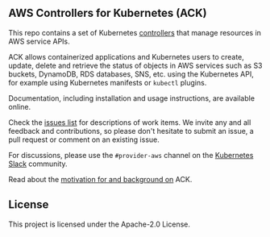 ## AWS Controllers for Kubernetes (ACK)

This repo contains a set of Kubernetes
[controllers](https://kubernetes.io/docs/reference/glossary/?fundamental=true#term-controller)
that manage resources in AWS service APIs.

ACK allows containerized applications and Kubernetes users to create, update,
delete and retrieve the status of objects in AWS services such as S3 buckets,
DynamoDB, RDS databases, SNS, etc. using the Kubernetes API, for example using
Kubernetes manifests or `kubectl` plugins.

Documentation, including installation and usage instructions, are
available online.

[TODO]: # (link to generated documentation)

Check the [issues list](https://github.com/aws/aws-controllers-k8s/issues) for
descriptions of work items. We invite any and all feedback and contributions,
so please don't hesitate to submit an issue, a pull request or comment on an
existing issue.

For discussions, please use the `#provider-aws` channel on the [Kubernetes
Slack](https://kubernetes.slack.com) community.

Read about the [motivation for and background on](docs/background.md) ACK.

## License

This project is licensed under the Apache-2.0 License.
